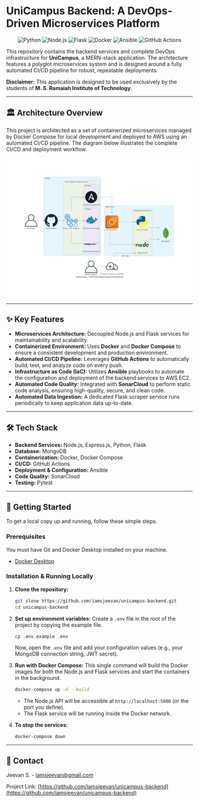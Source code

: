 # UniCampus Backend: A DevOps-Driven Microservices Platform

<p align="center">
  <img src="https://img.shields.io/badge/Python-3776AB?style=for-the-badge&logo=python&logoColor=white" alt="Python">
  <img src="https://img.shields.io/badge/Node.js-339933?style=for-the-badge&logo=nodedotjs&logoColor=white" alt="Node.js">
  <img src="https://img.shields.io/badge/Flask-000000?style=for-the-badge&logo=flask&logoColor=white" alt="Flask">
  <img src="https://img.shields.io/badge/Docker-2496ED?style=for-the-badge&logo=docker&logoColor=white" alt="Docker">
  <img src="https://img.shields.io/badge/Ansible-EE0000?style=for-the-badge&logo=ansible&logoColor=white" alt="Ansible">
  <img src="https://img.shields.io/badge/GitHub%20Actions-2088FF?style=for-the-badge&logo=github-actions&logoColor=white" alt="GitHub Actions">
</p>

This repository contains the backend services and complete DevOps infrastructure for **UniCampus**, a MERN-stack application. The architecture features a polyglot microservices system and is designed around a fully automated CI/CD pipeline for robust, repeatable deployments.

**Disclaimer:** This application is designed to be used exclusively by the students of **M. S. Ramaiah Institute of Technology**.

---

## 🏛️ Architecture Overview

This project is architected as a set of containerized microservices managed by Docker Compose for local development and deployed to AWS using an automated CI/CD pipeline. The diagram below illustrates the complete CI/CD and deployment workflow.

![UniCampus Architecture](./docs/unicampus_architecture.png)

---

## ✨ Key Features

*   **Microservices Architecture:** Decoupled Node.js and Flask services for maintainability and scalability.
*   **Containerized Environment:** Uses **Docker** and **Docker Compose** to ensure a consistent development and production environment.
*   **Automated CI/CD Pipeline:** Leverages **GitHub Actions** to automatically build, test, and analyze code on every push.
*   **Infrastructure as Code (IaC):** Utilizes **Ansible** playbooks to automate the configuration and deployment of the backend services to AWS EC2.
*   **Automated Code Quality:** Integrated with **SonarCloud** to perform static code analysis, ensuring high-quality, secure, and clean code.
*   **Automated Data Ingestion:** A dedicated Flask scraper service runs periodically to keep application data up-to-date.

---

## 🛠️ Tech Stack

*   **Backend Services:** Node.js, Express.js, Python, Flask
*   **Database:** MongoDB
*   **Containerization:** Docker, Docker Compose
*   **CI/CD:** GitHub Actions
*   **Deployment & Configuration:** Ansible
*   **Code Quality:** SonarCloud
*   **Testing:** Pytest

---

## 🏁 Getting Started

To get a local copy up and running, follow these simple steps.

### Prerequisites

You must have Git and Docker Desktop installed on your machine.
*   [Docker Desktop](https://www.docker.com/products/docker-desktop/)

### Installation & Running Locally

1.  **Clone the repository:**
    ```sh
    git clone https://github.com/iamsjeevan/unicampus-backend.git
    cd unicampus-backend
    ```

2.  **Set up environment variables:**
    Create a `.env` file in the root of the project by copying the example file.
    ```sh
    cp .env.example .env
    ```
    Now, open the `.env` file and add your configuration values (e.g., your MongoDB connection string, JWT secret).

3.  **Run with Docker Compose:**
    This single command will build the Docker images for both the Node.js and Flask services and start the containers in the background.
    ```sh
    docker-compose up -d --build
    ```
    *   The Node.js API will be accessible at `http://localhost:5000` (or the port you define).
    *   The Flask service will be running inside the Docker network.

4.  **To stop the services:**
    ```sh
    docker-compose down
    ```

---

## 📧 Contact

Jeevan S. - [iamsjeevan@gmail.com](mailto:iamsjeevan@gmail.com)

Project Link: [https://github.com/iamsjeevan/unicampus-backend](https://github.com/iamsjeevan/unicampus-backend)
